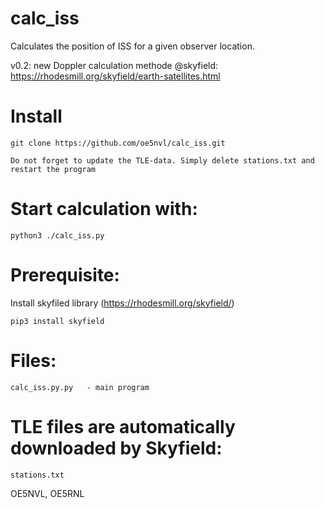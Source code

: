# calc_iss
Calculates the position of ISS for a given observer location.

v0.2: new Doppler calculation methode @skyfield: https://rhodesmill.org/skyfield/earth-satellites.html


# Install
```
git clone https://github.com/oe5nvl/calc_iss.git

Do not forget to update the TLE-data. Simply delete stations.txt and restart the program
```
# Start calculation with:
```
python3 ./calc_iss.py
```
# Prerequisite:

Install skyfiled library (https://rhodesmill.org/skyfield/)
```
pip3 install skyfield
```
# Files:
```
calc_iss.py.py   - main program
```

# TLE files are automatically downloaded by Skyfield:
```
stations.txt
```

OE5NVL, OE5RNL
